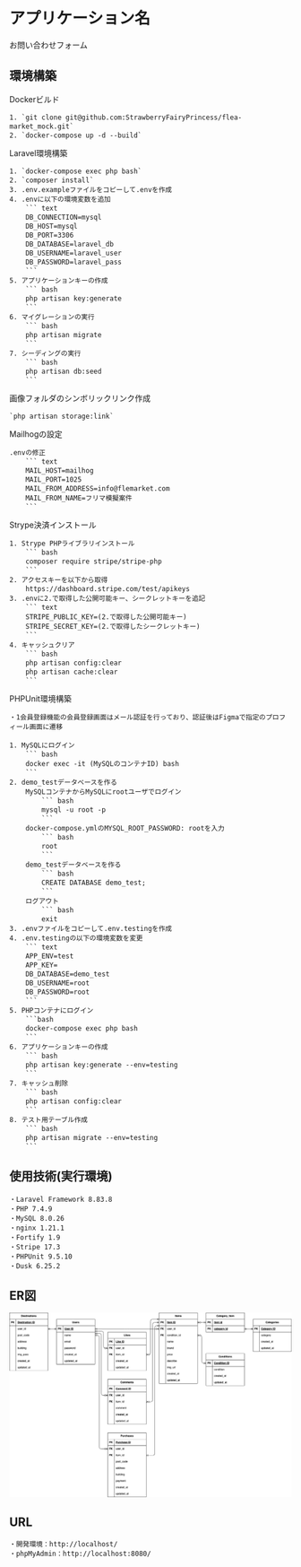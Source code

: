 # アプリケーション名
お問い合わせフォーム

## 環境構築

Dockerビルド

	1. `git clone git@github.com:StrawberryFairyPrincess/flea-market_mock.git`
	2. `docker-compose up -d --build`


Laravel環境構築

	1. `docker-compose exec php bash`
	2. `composer install`
	3. .env.exampleファイルをコピーして.envを作成
	4. .envに以下の環境変数を追加
		``` text
		DB_CONNECTION=mysql
		DB_HOST=mysql
		DB_PORT=3306
		DB_DATABASE=laravel_db
		DB_USERNAME=laravel_user
		DB_PASSWORD=laravel_pass
		```
	5. アプリケーションキーの作成
		``` bash
		php artisan key:generate
		```
	6. マイグレーションの実行
		``` bash
		php artisan migrate
		```
	7. シーディングの実行
		``` bash
		php artisan db:seed
		```


画像フォルダのシンボリックリンク作成

	`php artisan storage:link`


Mailhogの設定

	.envの修正
		``` text
		MAIL_HOST=mailhog
		MAIL_PORT=1025
		MAIL_FROM_ADDRESS=info@flemarket.com
		MAIL_FROM_NAME=フリマ模擬案件
		```


Strype決済インストール

	1. Strype PHPライブラリインストール
		``` bash
		composer require stripe/stripe-php
		```
	2. アクセスキーを以下から取得
		https://dashboard.stripe.com/test/apikeys
	3. .envに2.で取得した公開可能キー、シークレットキーを追記
		``` text
		STRIPE_PUBLIC_KEY=(2.で取得した公開可能キー)
		STRIPE_SECRET_KEY=(2.で取得したシークレットキー)
		```
	4. キャッシュクリア
		``` bash
		php artisan config:clear
		php artisan cache:clear
		```


PHPUnit環境構築

	・1会員登録機能の会員登録画面はメール認証を行っており、認証後はFigmaで指定のプロフィール画面に遷移

	1. MySQLにログイン
		``` bash
		docker exec -it (MySQLのコンテナID) bash
		```
	2. demo_testデータベースを作る
		MySQLコンテナからMySQLにrootユーザでログイン
			``` bash
			mysql -u root -p
			```
		docker-compose.ymlのMYSQL_ROOT_PASSWORD: rootを入力
			``` bash
			root
			```
		demo_testデータベースを作る
			``` bash
			CREATE DATABASE demo_test;
			```
		ログアウト
			``` bash
			exit
	3. .envファイルをコピーして.env.testingを作成
	4. .env.testingの以下の環境変数を変更
		``` text
		APP_ENV=test
		APP_KEY=
		DB_DATABASE=demo_test
		DB_USERNAME=root
		DB_PASSWORD=root
		```
	5. PHPコンテナにログイン
		```bash
		docker-compose exec php bash
		```
	6. アプリケーションキーの作成
		``` bash
		php artisan key:generate --env=testing
		```
	7. キャッシュ削除
		``` bash
		php artisan config:clear
		```
	8. テスト用テーブル作成
		``` bash
		php artisan migrate --env=testing
		```


## 使用技術(実行環境)

	・Laravel Framework 8.83.8
	・PHP 7.4.9
	・MySQL 8.0.26
	・nginx 1.21.1
	・Fortify 1.9
	・Stripe 17.3
	・PHPUnit 9.5.10
	・Dusk 6.25.2


## ER図

![](./src/EntityRelationshipDiagram.drawio.png)


## URL

    ・開発環境：http://localhost/
    ・phpMyAdmin：http://localhost:8080/
